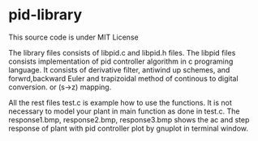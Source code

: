 # pid-library
This source code is under MIT License

The library files consists of libpid.c and libpid.h files. 
The libpid files consists implementation of pid controller algorithm in c programing language.
It consists of derivative filter, antiwind up schemes, and forwrd,backward Euler and trapizoidal 
method of continous to digital conversion. or (s->z) mapping. 

All the rest files test.c is example how to use the functions. It is not necessary to model
your plant in main function as done in test.c. The response1.bmp, response2.bmp, response3.bmp
shows the ac and step response of plant with pid controller plot by gnuplot in terminal window.



